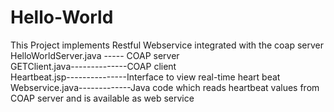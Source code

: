 # Hello-World
 This Project implements Restful Webservice integrated with the coap server </br>
 HelloWorldServer.java ----- COAP server</br>
 GETClient.java--------------COAP client</br>
 Heartbeat.jsp---------------Interface to view real-time heart beat</br>
 Webservice.java-------------Java code which reads heartbeat values from COAP server and is available as web service</br>
